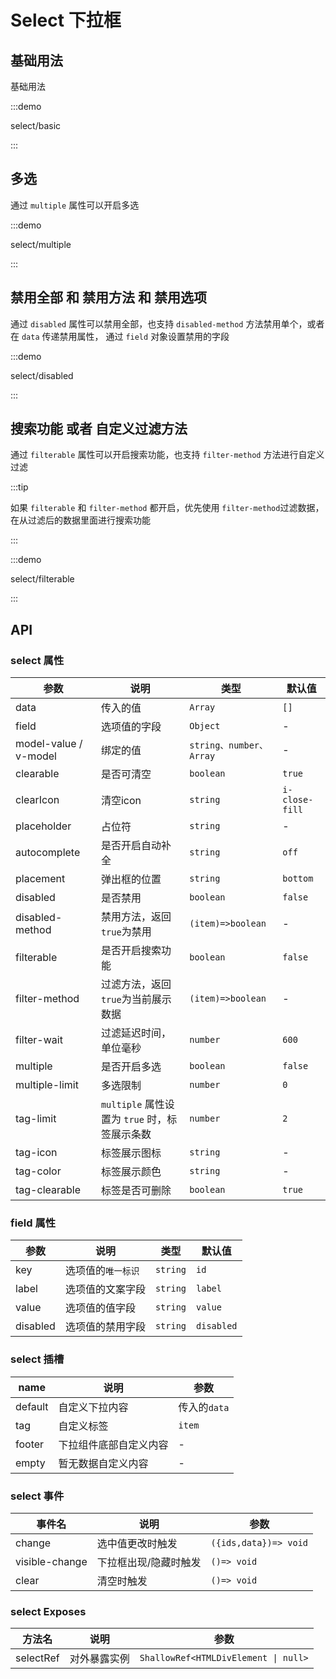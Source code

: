 # Select 下拉框

## 基础用法

基础用法

:::demo

select/basic

:::

## 多选

通过 `multiple` 属性可以开启多选

:::demo

select/multiple

:::

## 禁用全部 和 禁用方法 和 禁用选项

通过 `disabled` 属性可以禁用全部，也支持 `disabled-method` 方法禁用单个，或者在 `data` 传递禁用属性， 通过 `field` 对象设置禁用的字段

:::demo

select/disabled

:::

## 搜索功能 或者 自定义过滤方法

通过 `filterable` 属性可以开启搜索功能，也支持 `filter-method` 方法进行自定义过滤

:::tip

如果 `filterable` 和 `filter-method` 都开启，优先使用 `filter-method`过滤数据，在从过滤后的数据里面进行搜索功能

:::

:::demo

select/filterable

:::

## API

### select 属性

| 参数                  | 说明                                          | 类型                    | 默认值         |
| --------------------- | --------------------------------------------- | ----------------------- | -------------- |
| data                  | 传入的值                                      | `Array`                 | `[]`           |
| field                 | 选项值的字段                                  | `Object`                | -              |
| model-value / v-model | 绑定的值                                      | `string、number、Array` | -              |
| clearable             | 是否可清空                                    | `boolean`               | `true`         |
| clearIcon             | 清空icon                                      | `string`                | `i-close-fill` |
| placeholder           | 占位符                                        | `string`                | -              |
| autocomplete          | 是否开启自动补全                              | `string`                | `off`          |
| placement             | 弹出框的位置                                  | `string`                | `bottom`       |
| disabled              | 是否禁用                                      | `boolean`               | `false`        |
| disabled-method        | 禁用方法，返回`true`为禁用                    | `(item)=>boolean`       | -              |
| filterable            | 是否开启搜索功能                              | `boolean`               | `false`        |
| filter-method          | 过滤方法，返回`true`为当前展示数据            | `(item)=>boolean`       | -              |
| filter-wait            | 过滤延迟时间，单位毫秒                        | `number`                | `600`          |
| multiple              | 是否开启多选                                  | `boolean`               | `false`        |
| multiple-limit         | 多选限制                                      | `number`                | `0`            |
| tag-limit              | `multiple` 属性设置为 `true` 时，标签展示条数 | `number`                | `2`            |
| tag-icon               | 标签展示图标                                  | `string`                | -              |
| tag-color              | 标签展示颜色                                  | `string`                | -              |
| tag-clearable          | 标签是否可删除                                | `boolean`               | `true`         |

### field 属性

| 参数     | 说明               | 类型     | 默认值     |
| -------- | ------------------ | -------- | ---------- |
| key       | 选项值的`唯一标识` | `string` | `id`       |
| label    | 选项值的文案字段   | `string` | `label`    |
| value    | 选项值的值字段     | `string` | `value`    |
| disabled | 选项值的禁用字段   | `string` | `disabled` |

### select 插槽

| name    | 说明                   | 参数         |
| ------- | ---------------------- | ------------ |
| default | 自定义下拉内容         | 传入的`data` |
| tag     | 自定义标签             | `item`       |
| footer  | 下拉组件底部自定义内容 | -            |
| empty   | 暂无数据自定义内容     | -            |

### select 事件

| 事件名         | 说明                  | 参数                  |
| -------------- | --------------------- | --------------------- |
| change         | 选中值更改时触发      | `({ids,data})=> void` |
| visible-change | 下拉框出现/隐藏时触发 | `()=> void`           |
| clear          | 清空时触发            | `()=> void`           |

### select Exposes

| 方法名    | 说明         | 参数                                 |
| --------- | ------------ | ------------------------------------ |
| selectRef | 对外暴露实例 | `ShallowRef<HTMLDivElement \| null>` |

